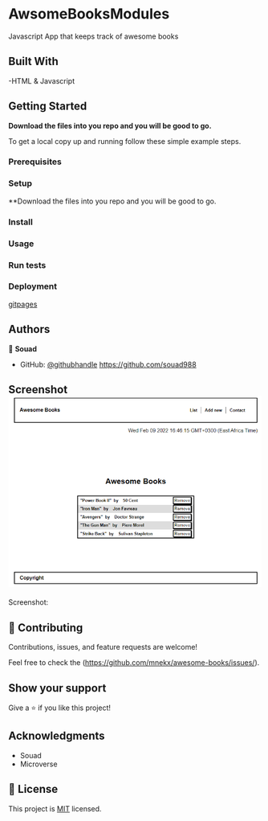 # AwsomeBooksModules

Javascript App that keeps track of awesome books

## Built With

-HTML & Javascript

## Getting Started

**Download the files into you repo and you will be good to go.**

To get a local copy up and running follow these simple example steps.

### Prerequisites

### Setup

\*\*Download the files into you repo and you will be good to go.

### Install

### Usage

### Run tests

### Deployment

[gitpages]()

## Authors

👤 **Souad**

- GitHub: [@githubhandle](https://github.com/souad988)
  https://github.com/souad988

## Screenshot ![see](./images/screenshot.png?raw=true "Title")

Screenshot:

## 🤝 Contributing

Contributions, issues, and feature requests are welcome!

Feel free to check the (https://github.com/mnekx/awesome-books/issues/).

## Show your support

Give a ⭐️ if you like this project!

## Acknowledgments

- Souad
- Microverse

## 📝 License

This project is [MIT](./MIT.md) licensed.
